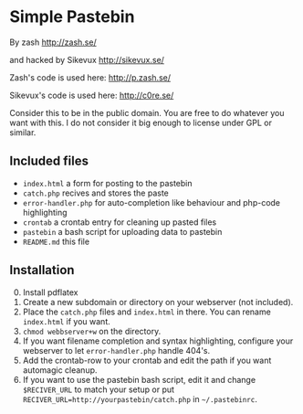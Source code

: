 Simple Pastebin
===============

By zash
<http://zash.se/>

and hacked by Sikevux
<http://sikevux.se/>

Zash's code is used here: <http://p.zash.se/>

Sikevux's code is used here: <http://c0re.se/>

Consider this to be in the public domain. You are free to do whatever you want
with this. I do not consider it big enough to license under GPL or similar.

Included files
--------------

* `index.html`
	a form for posting to the pastebin
* `catch.php`
	recives and stores the paste
* `error-handler.php`
	for auto-completion like behaviour and php-code highlighting
* `crontab`
	a crontab entry for cleaning up pasted files
* `pastebin`
	a bash script for uploading data to pastebin
* `README.md`
	this file

Installation
------------

0. Install pdflatex
1. Create a new subdomain or directory on your webserver (not included).
2. Place the `catch.php` files and `index.html` in there. You can rename `index.html` if you want.
3. `chmod webbserver+w` on the directory.
4. If you want filename completion and syntax highlighting, configure your webserver to let `error-handler.php` handle 404's.
5. Add the crontab-row to your crontab and edit the path if you want automagic cleanup.
6. If you want to use the pastebin bash script, edit it and change `$RECIVER_URL` to match your setup or put `RECIVER_URL=http://yourpastebin/catch.php` in `~/.pastebinrc`.
